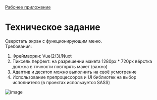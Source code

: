 [Рабочее приложение](https://demlabs-test-navy.vercel.app/)
# Техническое задание  

Сверстать экран с функционирующим меню.  
Требования:  
1. Фреймворки: Vue(2/3)/Nuxt  
2. Пиксель перфект: на разрешении макета 1280px * 720px вёрстка должна в точности повторять макет (важно)  
3. Адаптив и десктоп можно выполнить на своё усмотрение  
4. Использование препроцессоров и UI библиотек на выбор исполнителя (в проектах используется SASS)  

![image](https://github.com/PaulRomanov/demlabs_test/assets/60575337/a37fae87-d664-4bc5-95c0-2858076a04b0)  

